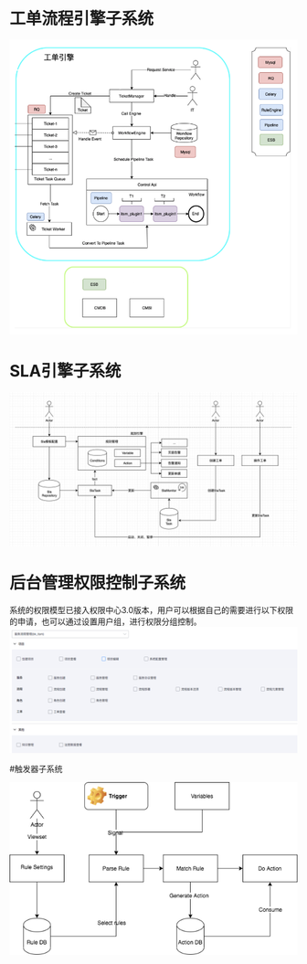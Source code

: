 # 工单流程引擎子系统

![-w2020](../assets/wofkflow-engine.png)

# SLA引擎子系统
![-w2020](../assets/sla-flow.png)

# 后台管理权限控制子系统
系统的权限模型已接入权限中心3.0版本，用户可以根据自己的需要进行以下权限的申请，也可以通过设置用户组，进行权限分组控制。
![权限分组](../assets/permission_group.png)

#触发器子系统

![触发器结构](../assets/trigger-flow.png)



